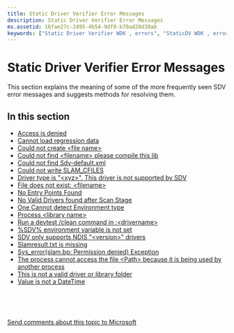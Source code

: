 ```yaml
---
title: Static Driver Verifier Error Messages
description: Static Driver Verifier Error Messages
ms.assetid: 16fae27c-2495-4b54-9df8-b70ad20d30ab
keywords: ["Static Driver Verifier WDK , errors", "StaticDV WDK , errors", "SDV WDK , errors", "messages WDK Static Driver Verifier", "errors WDK Static Driver Verifier"]
---
```


# Static Driver Verifier Error Messages


This section explains the meaning of some of the more frequently seen SDV error messages and suggests methods for resolving them.

## <span id="in_this_section"></span>In this section


-   [Access is denied](access-is-denied.md)
-   [Cannot load regression data](cannot-load-regression-data.md)
-   [Could not create &lt;file name&gt;](could-not-create--file-name-.md)
-   [Could not find &lt;filename&gt; please compile this lib](could-not-find--filename--please-compile-this-lib.md)
-   [Could not find Sdv-default.xml](could-not-find-sdv-default-xml.md)
-   [Could not write SLAM\_CFILES](could-not-write-slam-cfiles.md)
-   [Driver type is "&lt;xyz&gt;". This driver is not supported by SDV](driver-type-is-xyz--this-driver-is-not-supported-by-sdv-.md)
-   [File does not exist: &lt;filename&gt;](file-does-not-exist---filename-.md)
-   [No Entry Points Found](no-entry-points-found.md)
-   [No Valid Drivers found after Scan Stage](no-valid-drivers-found-after-scan-stage.md)
-   [One Cannot detect Environment type](one-cannot-detect-environment-type.md)
-   [Process &lt;library name&gt;](process--library-name-.md)
-   [Run a devtest /clean command in :&lt;drivername&gt;](run-a--staticdv--clean--command-in---drivername-.md)
-   [%SDV% environment variable is not set](-sdv--environment-variable-is-not-set.md)
-   [SDV only supports NDIS "&lt;version&gt;" drivers](sdv-only-supports-ndis--version--drivers.md)
-   [Slamresult.txt is missing](slamresult-txt-is-missing.md)
-   [Sys\_error(slam.bp: Permission denied) Exception](sys-error--slam-bp--permission-denied---exception.md)
-   [The process cannot access the file &lt;Path&gt; because it is being used by another process](the-process-cannot-access-the-file---path---because-it-is-being-used-b.md)
-   [This is not a valid driver or library folder](this-is-not-a-valid-driver-or-library-folder.md)
-   [Value is not a DateTime](value-is-not-a-datetime.md)

 

 

[Send comments about this topic to Microsoft](mailto:wsddocfb@microsoft.com?subject=Documentation%20feedback%20[devtest\devtest]:%20Static%20Driver%20Verifier%20Error%20Messages%20%20RELEASE:%20%2811/17/2016%29&body=%0A%0APRIVACY%20STATEMENT%0A%0AWe%20use%20your%20feedback%20to%20improve%20the%20documentation.%20We%20don't%20use%20your%20email%20address%20for%20any%20other%20purpose,%20and%20we'll%20remove%20your%20email%20address%20from%20our%20system%20after%20the%20issue%20that%20you're%20reporting%20is%20fixed.%20While%20we're%20working%20to%20fix%20this%20issue,%20we%20might%20send%20you%20an%20email%20message%20to%20ask%20for%20more%20info.%20Later,%20we%20might%20also%20send%20you%20an%20email%20message%20to%20let%20you%20know%20that%20we've%20addressed%20your%20feedback.%0A%0AFor%20more%20info%20about%20Microsoft's%20privacy%20policy,%20see%20http://privacy.microsoft.com/default.aspx. "Send comments about this topic to Microsoft")




